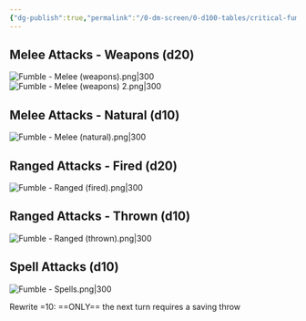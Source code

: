```yaml
---
{"dg-publish":true,"permalink":"/0-dm-screen/0-d100-tables/critical-fumbles/"}
---
```


## Melee Attacks - Weapons (d20)
![Fumble - Melee (weapons).png|300](/img/user/1%20DIGITAL%20GARDEN/1.0-2.0%20RULES/2.0%20HOUSE%20RULES/(Attachments)/Fumble%20-%20Melee%20(weapons).png)
![Fumble - Melee (weapons) 2.png|300](/img/user/1%20DIGITAL%20GARDEN/1.0-2.0%20RULES/2.0%20HOUSE%20RULES/(Attachments)/Fumble%20-%20Melee%20(weapons)%202.png)

## Melee Attacks - Natural (d10)
![Fumble - Melee (natural).png|300](/img/user/1%20DIGITAL%20GARDEN/1.0-2.0%20RULES/2.0%20HOUSE%20RULES/(Attachments)/Fumble%20-%20Melee%20(natural).png)
## Ranged Attacks - Fired (d20)
![Fumble - Ranged (fired).png|300](/img/user/1%20DIGITAL%20GARDEN/1.0-2.0%20RULES/2.0%20HOUSE%20RULES/(Attachments)/Fumble%20-%20Ranged%20(fired).png)

## Ranged Attacks - Thrown (d10)
![Fumble - Ranged (thrown).png|300](/img/user/1%20DIGITAL%20GARDEN/1.0-2.0%20RULES/2.0%20HOUSE%20RULES/(Attachments)/Fumble%20-%20Ranged%20(thrown).png)

## Spell Attacks (d10)
![Fumble - Spells.png|300](/img/user/1%20DIGITAL%20GARDEN/1.0-2.0%20RULES/2.0%20HOUSE%20RULES/(Attachments)/Fumble%20-%20Spells.png)

Rewrite =10: ==ONLY== the next turn requires a saving throw